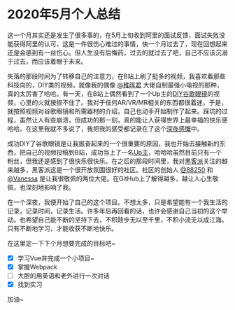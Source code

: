 # 2020年5月个人总结

这一个月其实还是发生了很多事的，在5月上旬收到阿里的面试反馈，面试失败没能获得阿里的认可，这是一件很伤心难过的事情，快一个月过去了，现在回想起来还是会感到有一丝伤心。但人生没有后悔药，过去的就过去了吧，自己不应该沉溺于过去，而应该着眼于未来。

失落的那段时间为了转移自己的注意力，在B站上刷了挺多的视频，我喜欢看那些科技向的，DIY类的视频，就像我的偶像 [@稚晖君](https://space.bilibili.com/20259914) 大佬自制最强小电视的那种，真的太厉害了哈哈。有一天，在B站上偶然看到了一个Up主的[DIY谷歌眼镜](https://www.bilibili.com/video/BV13Z4y147CA)的视频，心里的火就按捺不住了。我对于任何AR/VR/MR相关的东西都很着迷，于是，就按照视频对谷歌眼镜和所需器材的介绍，自己也动手开始制作了起来。踩坑的过程，虽然让人有些崩溃，但成功的那一刻，真的能让人获得世界上最幸福的快乐感哈哈。在这里我就不多说了，我把我的感受都记录在了这个[深夜感慨](./2020-05-17/梦开始的地方-DIY低配版谷歌眼镜成功.md)中。

成功DIY了谷歌眼镜是让我振奋起来的一个很重要的原因，我也开始去接触新的东西，把自己的视频投稿到B站，成功当上了一名[Up主](https://space.bilibili.com/106491836)，哈哈哈虽然目前只有一个粉丝，但我还是感到了很快乐很快乐。在之后的那段时间里，我对[黑客派](https://hacpai.com/)关注的越来越多，黑客派这是一个很开放氛围很好的社区。社区的创始人 [@88250](https://hacpai.com/member/88250) 和 [@Vanessa](https://hacpai.com/member/Vanessa) 是让我很敬佩的两位大佬。在GitHub上了解得越多，越让人心生敬佩，也深刻地影响了我。

在一个深夜，我便开始了自己的这个项目。不想太多，只是希望能有一个我生活的记录，记录时间，记录生活。许多年后再回看的话，也许会感谢自己当初的这个举动。也希望自己能不断的坚持下去，不积跬步无以至千里，不积小流无以成江海。只有不断地学习，才能收获不断地快乐。

在这里定一下下个月想要完成的目标吧~
- [x] 学习Vue并完成一个小项目~
- [x] 掌握Webpack
- [ ] 大胆的用英语和老外进行一次对话
- [x] 找到实习

加油~

